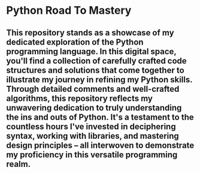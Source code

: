# Python Road To Mastery

## This repository stands as a showcase of my dedicated exploration of the Python programming language. In this digital space, you'll find a collection of carefully crafted code structures and solutions that come together to illustrate my journey in refining my Python skills. Through detailed comments and well-crafted algorithms, this repository reflects my unwavering dedication to truly understanding the ins and outs of Python. It's a testament to the countless hours I've invested in deciphering syntax, working with libraries, and mastering design principles – all interwoven to demonstrate my proficiency in this versatile programming realm.
